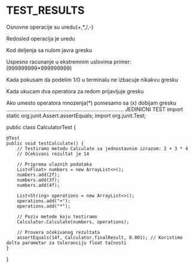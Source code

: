 # TEST_RESULTS
Osnovne operacije su uredu(+,*,/,-)

Redosled operacija je uredu

Kod deljenja sa nulom javra gresku 

Uspesno racunanje u ekstremnim uslovima primer:(999999999*999999999)

Kada pokusam da podelim 1/0 u terminalu ne izbacuje nikakvu gresku

Kada ukucam dva operatora za redom prijavljuje gresku 

Ako umesto operatora mnozenja(*) pomesamo sa (x) dobijam gresku
..............................................................................
JEDINICNI TEST
import static org.junit.Assert.assertEquals;
import org.junit.Test;

public class CalculatorTest {

    @Test
    public void testCalculate() {
        // Testiramo metodu Calculate sa jednostavnim izrazom: 2 + 3 * 4
        // Očekivani rezultat je 14

        // Priprema ulaznih podataka
        List<Float> numbers = new ArrayList<>();
        numbers.add(2f);
        numbers.add(3f);
        numbers.add(4f);

        List<String> operations = new ArrayList<>();
        operations.add("+");
        operations.add("*");

        // Poziv metode koju testiramo
        Calculator.Calculate(numbers, operations);

        // Provera očekivanog rezultata
        assertEquals(14f, Calculator.finalResult, 0.001); // Koristimo delta parametar za toleranciju float tačnosti
    }
}
